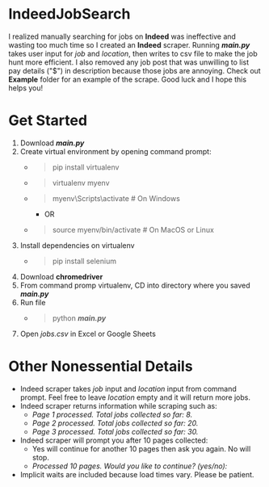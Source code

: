 # IndeedJobSearch

I realized manually searching for jobs on **Indeed** was ineffective and wasting too much time so I created an **Indeed** scraper. Running **_main.py_** takes user input for _job_ and _location_, then writes to csv file to make the job hunt more efficient. I also removed any job post that was unwilling to list pay details ("$") in description because those jobs are annoying. Check out **Example** folder for an example of the scrape. Good luck and I hope this helps you!

# Get Started

1. Download **_main.py_** 
2. Create virtual environment by opening command prompt:
   * >pip install virtualenv
   * >virtualenv myenv
   * >myenv\Scripts\activate  # On Windows
      * OR
    * >source myenv/bin/activate  # On MacOS or Linux
3. Install dependencies on virtualenv
    * >pip install selenium
4. Download **chromedriver**
5. From command promp virtualenv, CD into directory where you saved **_main.py_**
6. Run file
    * >python **_main.py_** 
7. Open _jobs.csv_ in Excel or Google Sheets

# Other Nonessential Details

* Indeed scraper takes _job_ input and _location_ input from command prompt. Feel free to leave _location_ empty and it will return more jobs.
* Indeed scraper returns information while scraping such as:
  * _Page 1 processed. Total jobs collected so far: 8._
  * _Page 2 processed. Total jobs collected so far: 20._
  * _Page 3 processed. Total jobs collected so far: 30._
* Indeed scraper will prompt you after 10 pages collected:
  * Yes will continue for another 10 pages then ask you again. No will stop.
  * _Processed 10 pages. Would you like to continue? (yes/no):_
* Implicit waits are included because load times vary. Please be patient.
